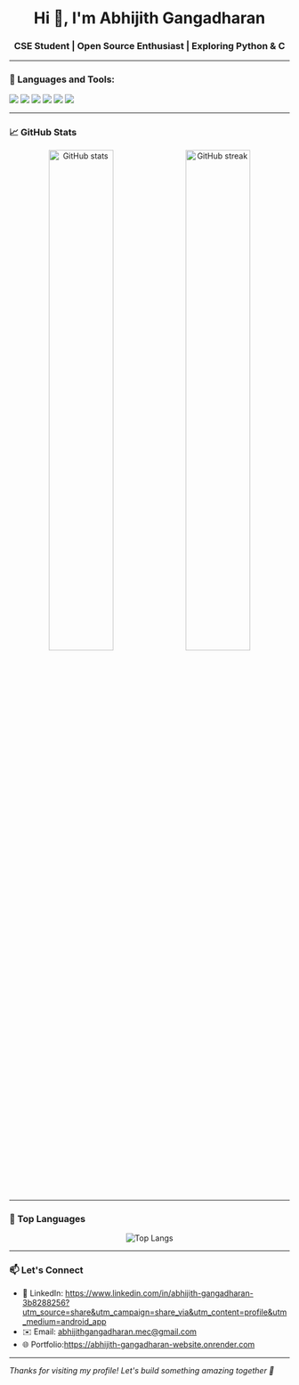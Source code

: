 <h1 align="center">Hi 👋, I'm Abhijith Gangadharan</h1>
<h3 align="center">CSE Student | Open Source Enthusiast | Exploring Python & C</h3>

---

### 🧰 Languages and Tools:

<p align="left">
  <img src="https://img.shields.io/badge/C-00599C?style=for-the-badge&logo=c&logoColor=white"/>
  <img src="https://img.shields.io/badge/Python-3776AB?style=for-the-badge&logo=python&logoColor=white"/>
  <img src="https://img.shields.io/badge/Git-F05032?style=for-the-badge&logo=git&logoColor=white"/>
  <img src="https://img.shields.io/badge/GitHub-181717?style=for-the-badge&logo=github&logoColor=white"/>
  <img src="https://img.shields.io/badge/VS_Code-007ACC?style=for-the-badge&logo=visual-studio-code&logoColor=white"/>
  <img src="https://img.shields.io/badge/Linux-FCC624?style=for-the-badge&logo=linux&logoColor=black"/>
</p>

---

### 📈 GitHub Stats

<p align="center">
  <img src="https://github-readme-stats.vercel.app/api?username=Abhijith1000&show_icons=true&theme=radical" alt="GitHub stats" width="48%" />
  <img src="https://github-readme-streak-stats.herokuapp.com/?user=Abhijith1000&theme=radical" alt="GitHub streak" width="48%" />
</p>

---

### 🧠 Top Languages

<p align="center">
  <img src="https://github-readme-stats.vercel.app/api/top-langs/?username=Abhijith1000&layout=compact&theme=radical" alt="Top Langs" />
</p>

---

### 📫 Let's Connect
- 💼 LinkedIn: https://www.linkedin.com/in/abhijith-gangadharan-3b8288256?utm_source=share&utm_campaign=share_via&utm_content=profile&utm_medium=android_app
- ✉️ Email: abhijithgangadharan.mec@gmail.com
- 🌐 Portfolio:https://abhijith-gangadharan-website.onrender.com

---

*Thanks for visiting my profile! Let's build something amazing together 🚀*
